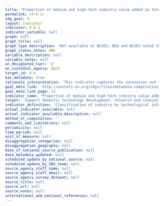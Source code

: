 ```yaml
---
title: 'Proportion of medium and high-tech industry value added in total value added'
permalink: /9-b-1/
sdg_goal: 9
layout: indicator
indicator: 9.b.1
indicator_variable: null
graph: null
graph_title: null
graph_type_description: 'Not available at NCSES; BEA and NCSES noted that development of depends on SDG def. of med/high-tech industries'
graph_status_notes: UNK
variable_description: null
variable_notes: null
un_designated_tier: '2'
un_custodial_agency: OECD
target_id: 9.b
has_metadata: true
rationale_interpretation: 'This indicator captures the innovation and technology endowment in manufacturing. It reveals the level of production technology in manufacturing of an economy, which makes it highly policy relevant indicator.'
goal_meta_link: 'http://unstats.un.org/sdgs/files/metadata-compilation/Metadata-Goal-9.pdf'
goal_meta_link_page: 12
indicator_name: 'Proportion of medium and high-tech industry value added in total value added'
target: 'Support domestic technology development, research and innovation in developing countries, including by ensuring a conducive policy environment for, inter alia, industrial diversification and value addition to commodities.'
indicator_definition: 'Classification of industry by technological intensity is based in R&D intake in manufacturing output. Higher the share of R&D expenditure higher the level of technological intensity. MHT sectors are classified at 3-digit level of ISIC. Above indicator is calculated as the relation of the sum of the value added of MHT to the total value added of manufacturing.'
actual_indicator_available: null
actual_indicator_available_description: null
method_of_computation: ''
comments_and_limitations: null
periodicity: null
time_period: null
unit_of_measure: null
disaggregation_categories: null
disaggregation_geography: null
date_of_national_source_publication: null
date_metadata_updated: null
scheduled_update_by_national_source: null
scheduled_update_by_SDG_team: null
source_agency_staff_name: null
source_agency_staff_email: null
source_agency_survey_dataset: null
source_title: null
source_url: null
source_notes: null
international_and_national_references: null
---
```

